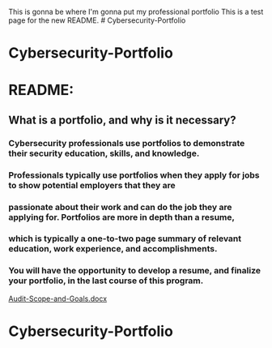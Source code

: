 This is gonna be where I'm gonna put my professional portfolio
This is a test page for the new README. # Cybersecurity-Portfolio
# Cybersecurity-Portfolio
# README: 
## What is a portfolio, and why is it necessary?

### Cybersecurity professionals use portfolios to demonstrate their security education, skills, and knowledge. 
### Professionals typically use portfolios when they apply for jobs to show potential employers that they are
### passionate about their work and can do the job they are applying for. Portfolios are more in depth than a resume,
### which is typically a one-to-two page summary of relevant education, work experience, and accomplishments. 
### You will have the opportunity to develop a resume, and finalize your portfolio, in the last course of this program. 

[Audit-Scope-and-Goals.docx](https://github.com/Stock81615/Cybersecurity-Portfolio/files/14317882/Audit-Scope-and-Goals.docx)
# Cybersecurity-Portfolio
